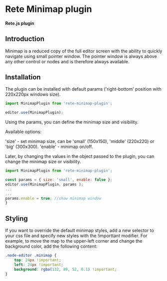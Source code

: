 Rete Minimap plugin
====
#### Rete.js plugin

Introduction
----
Minimap is a reduced copy of the full editor screen with the ability to quickly navigate using small pointer window. The pointer window is always above any other control or nodes and is therefore always available.

Installation
----
The plugin can be installed with default params ('right-bottom' position with 220x220px windows size).

```js
import MinimapPlugin from 'rete-minimap-plugin';

editor.use(MinimapPlugin);
```

Using the params, you can define the minimap size and visibility.

Available options:

'size' - set minimap size, can be 'small' (150x150), 'middle' (220x220) or 'big' (300x300).
'enable' - minimap on/off.

Later, by changing the values in the object passed to the plugin, you can change the minimap size or visibility.


```js
import MinimapPlugin from 'rete-minimap-plugin';

const params = { size: 'small', enable: false };
editor.use(MinimapPlugin, params );
...
...
params.enable = true; //show minimap window
}
```

Styling
----
If you want to override the default minimap styles, add a new selector to your css file and specify new styles with the !importtant modifier.
For example, to move the map to the upper-left corner and change the background color, add the following content:

```css
.node-editor .minimap {
	top: 24px !important;
	left: 24px !important;
    background: rgba(132, 89, 52, 0.1) !important;
}
```


